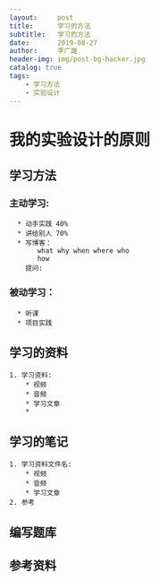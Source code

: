 ```yaml
---
layout:     post
title:      学习的方法
subtitle:   学习的方法
date:       2019-08-27
author:     李广雄
header-img: img/post-bg-hacker.jpg
catalog: true
tags:
    - 学习方法
    - 实验设计
---
```


# 我的实验设计的原则

## 学习方法

### 主动学习:
	  * 动手实践 40%
	  * 讲给别人 70%
	  * 写博客：
	       what why when where who
	       how
	    提问:
	           
### 被动学习：

	  * 听课	      
	  * 项目实践

## 学习的资料
	1. 学习资料:
		* 视频
		* 音频
		* 学习文章
		* 
   	

## 学习的笔记

	1. 学习资料文件名:
		* 视频
		* 音频
		* 学习文章
	2. 参考

## 编写题库



			
         
## 参考资料
	

